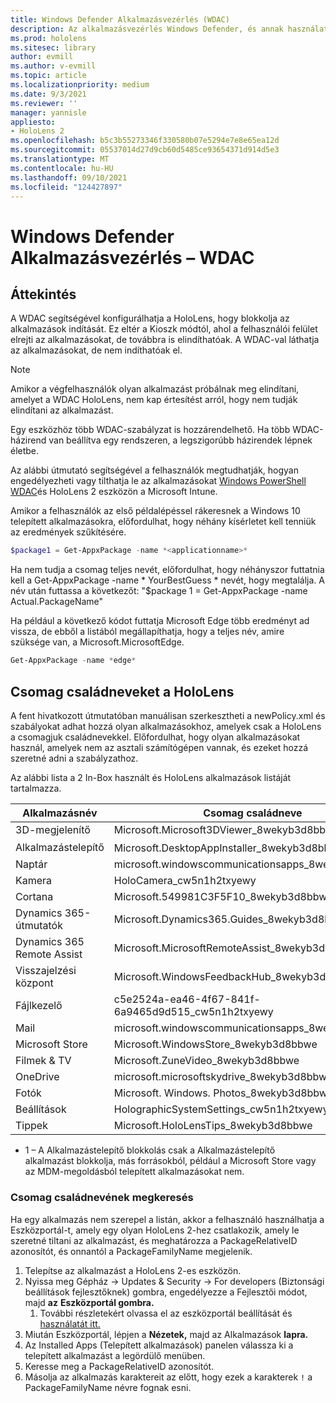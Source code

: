 ```yaml
---
title: Windows Defender Alkalmazásvezérlés (WDAC)
description: Az alkalmazásvezérlés Windows Defender, és annak használata vegyes valóságú eszközök HoloLens kezeléséhez.
ms.prod: hololens
ms.sitesec: library
author: evmill
ms.author: v-evmill
ms.topic: article
ms.localizationpriority: medium
ms.date: 9/3/2021
ms.reviewer: ''
manager: yannisle
appliesto:
- HoloLens 2
ms.openlocfilehash: b5c3b55273346f330580b07e5294e7e8e65ea12d
ms.sourcegitcommit: 05537014d27d9cb60d5485ce93654371d914d5e3
ms.translationtype: MT
ms.contentlocale: hu-HU
ms.lasthandoff: 09/10/2021
ms.locfileid: "124427897"
---
```

# <a name="windows-defender-application-control---wdac"></a>Windows Defender Alkalmazásvezérlés – WDAC

## <a name="overview"></a>Áttekintés

A WDAC segítségével konfigurálhatja a HoloLens, hogy blokkolja az alkalmazások indítását. Ez eltér a Kioszk módtól, ahol a felhasználói felület elrejti az alkalmazásokat, de továbbra is elindíthatóak. A WDAC-val láthatja az alkalmazásokat, de nem indíthatóak el.

> [!NOTE]
> Amikor a végfelhasználók olyan alkalmazást próbálnak meg elindítani, amelyet a WDAC HoloLens, nem kap értesítést arról, hogy nem tudják elindítani az alkalmazást.

Egy eszközhöz több WDAC-szabályzat is hozzárendelhető. Ha több WDAC-házirend van beállítva egy rendszeren, a legszigorúbb házirendek lépnek életbe. 

Az alábbi útmutató segítségével a felhasználók megtudhatják, hogyan engedélyezheti vagy tilthatja le az alkalmazásokat [Windows PowerShell WDAC](/mem/intune/configuration/custom-profile-hololens)és HoloLens 2 eszközön a Microsoft Intune.

Amikor a felhasználók az első példalépéssel rákeresnek a Windows 10 telepített alkalmazásokra, előfordulhat, hogy néhány kísérletet kell tenniük az eredmények szűkítésére.

```powershell
$package1 = Get-AppxPackage -name *<applicationname>*
``` 

Ha nem tudja a csomag teljes nevét, előfordulhat, hogy néhányszor futtatnia kell a Get-AppxPackage -name \* YourBestGuess \* nevét, hogy megtalálja. A név után futtassa a következőt: "$package 1 = Get-AppxPackage -name Actual.PackageName"

Ha például a következő kódot futtatja Microsoft Edge több eredményt ad vissza, de ebből a listából megállapíthatja, hogy a teljes név, amire szüksége van, a Microsoft.MicrosoftEdge.

```powershell
Get-AppxPackage -name *edge*
``` 

## <a name="package-family-names-for-apps-on-hololens"></a>Csomag családneveket a HoloLens

A fent hivatkozott útmutatóban manuálisan szerkesztheti a newPolicy.xml és szabályokat adhat hozzá olyan alkalmazásokhoz, amelyek csak a HoloLens a csomagjuk családnevekkel. Előfordulhat, hogy olyan alkalmazásokat használ, amelyek nem az asztali számítógépen vannak, és ezeket hozzá szeretné adni a szabályzathoz.

Az alábbi lista a 2 In-Box használt és HoloLens alkalmazások listáját tartalmazza.

| Alkalmazásnév                   | Csomag családneve                                |
|----------------------------|----------------------------------------------------|
| 3D-megjelenítő                  | Microsoft.Microsoft3DViewer_8wekyb3d8bbwe          |
| Alkalmazástelepítő              | Microsoft.DesktopAppInstaller_8wekyb3d8bbwe <sup>1</sup>         |
| Naptár                   | microsoft.windowscommunicationsapps_8wekyb3d8bbwe  |
| Kamera                     | HoloCamera_cw5n1h2txyewy                           |
| Cortana                    | Microsoft.549981C3F5F10_8wekyb3d8bbwe              |
| Dynamics 365-útmutatók        | Microsoft.Dynamics365.Guides_8wekyb3d8bbwe         |
| Dynamics 365 Remote Assist | Microsoft.MicrosoftRemoteAssist_8wekyb3d8bbwe      |
| Visszajelzési központ               | Microsoft.WindowsFeedbackHub_8wekyb3d8bbwe         |
| Fájlkezelő              | c5e2524a-ea46-4f67-841f-6a9465d9d515_cw5n1h2txyewy |
| Mail                       | microsoft.windowscommunicationsapps_8wekyb3d8bbwe  |
| Microsoft Store            | Microsoft.WindowsStore_8wekyb3d8bbwe               |
| Filmek & TV                | Microsoft.ZuneVideo_8wekyb3d8bbwe                  |
| OneDrive                   | microsoft.microsoftskydrive_8wekyb3d8bbwe          |
| Fotók                     | Microsoft. Windows. Photos_8wekyb3d8bbwe             |
| Beállítások                   | HolographicSystemSettings_cw5n1h2txyewy            |
| Tippek                       | Microsoft.HoloLensTips_8wekyb3d8bbwe               |

- 1 – A Alkalmazástelepítő blokkolás csak a Alkalmazástelepítő alkalmazást blokkolja, más forrásokból, például a Microsoft Store vagy az MDM-megoldásból telepített alkalmazásokat nem.

### <a name="how-to-find-a-package-family-name"></a>Csomag családnevének megkeresés

Ha egy alkalmazás nem szerepel a listán, akkor a felhasználó használhatja a Eszközportál-t, amely egy olyan HoloLens 2-hez csatlakozik, amely le szeretné tiltani az alkalmazást, és meghatározza a PackageRelativeID azonosítót, és onnantól a PackageFamilyName megjelenik.

1. Telepítse az alkalmazást a HoloLens 2-es eszközön. 
1. Nyissa meg Gépház -> Updates & Security -> For developers (Biztonsági beállítások fejlesztőknek) gombra, engedélyezze a Fejlesztői módot, majd **az** **Eszközportál gombra.** 
    1. További részletekért olvassa el az eszközportál beállítását és [használatát itt.](/windows/mixed-reality/develop/platform-capabilities-and-apis/using-the-windows-device-portal)
1. Miután Eszközportál, lépjen a **Nézetek,** majd az Alkalmazások **lapra.** 
1. Az Installed Apps (Telepített alkalmazások) panelen válassza ki a telepített alkalmazást a legördülő menüben. 
1. Keresse meg a PackageRelativeID azonosítót. 
1. Másolja az alkalmazás karaktereit az előtt, hogy ezek a karakterek `!` a PackageFamilyName névre fognak esni.

